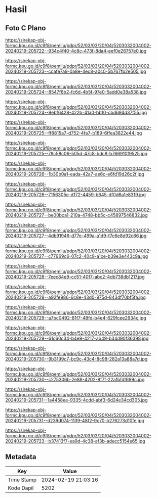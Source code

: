 # Hasil

## Foto C Plano

https://sirekap-obj-formc.kpu.go.id/c9f8/pemilu/pdpr/52/03/03/20/04/5203032004002-20240219-205722--934c4f40-4c8c-473f-8da4-eef0e26757e0.jpg

https://sirekap-obj-formc.kpu.go.id/c9f8/pemilu/pdpr/52/03/03/20/04/5203032004002-20240219-205723--ccafe7a9-0a8e-4ec8-a0c0-5b767fb2e505.jpg

https://sirekap-obj-formc.kpu.go.id/c9f8/pemilu/pdpr/52/03/03/20/04/5203032004002-20240219-205724--8547f8b2-fc6d-4b5f-97e0-5add0e38a538.jpg

https://sirekap-obj-formc.kpu.go.id/c9f8/pemilu/pdpr/52/03/03/20/04/5203032004002-20240219-205724--9ebf6428-422b-41a0-bb10-cbd694d37f55.jpg

https://sirekap-obj-formc.kpu.go.id/c9f8/pemilu/pdpr/52/03/03/20/04/5203032004002-20240219-205725--ff8815a7-d752-4fa7-b189-6ffea3822e44.jpg

https://sirekap-obj-formc.kpu.go.id/c9f8/pemilu/pdpr/52/03/03/20/04/5203032004002-20240219-205725--78c58c06-505d-47c8-bdc8-b766910f9525.jpg

https://sirekap-obj-formc.kpu.go.id/c9f8/pemilu/pdpr/52/03/03/20/04/5203032004002-20240219-205726--1b30b0a1-eada-42a7-ae6c-e6fd19d26c2f.jpg

https://sirekap-obj-formc.kpu.go.id/c9f8/pemilu/pdpr/52/03/03/20/04/5203032004002-20240219-205726--7156305e-d172-4459-b645-df0d6a1e8319.jpg

https://sirekap-obj-formc.kpu.go.id/c9f8/pemilu/pdpr/52/03/03/20/04/5203032004002-20240219-205727--be00bca1-210a-4748-bb5c-c45897546832.jpg

https://sirekap-obj-formc.kpu.go.id/c9f8/pemilu/pdpr/52/03/03/20/04/5203032004002-20240219-205727--4db91946-d77e-499a-a1d9-f7c6e8d92c66.jpg

https://sirekap-obj-formc.kpu.go.id/c9f8/pemilu/pdpr/52/03/03/20/04/5203032004002-20240219-205727--c77969c6-07c2-40c9-a1ce-b39e3e443c9a.jpg

https://sirekap-obj-formc.kpu.go.id/c9f8/pemilu/pdpr/52/03/03/20/04/5203032004002-20240219-205728--7eec84e9-cc51-40f7-abc2-4db738db1217.jpg

https://sirekap-obj-formc.kpu.go.id/c9f8/pemilu/pdpr/52/03/03/20/04/5203032004002-20240219-205728--a92fe986-6c8e-43d0-975d-843df70bf5fa.jpg

https://sirekap-obj-formc.kpu.go.id/c9f8/pemilu/pdpr/52/03/03/20/04/5203032004002-20240219-205729--a7bc0492-81f7-48fd-b4e4-629fcee2934c.jpg

https://sirekap-obj-formc.kpu.go.id/c9f8/pemilu/pdpr/52/03/03/20/04/5203032004002-20240219-205729--61c60c34-b4e9-4217-ab49-b34d90f36398.jpg

https://sirekap-obj-formc.kpu.go.id/c9f8/pemilu/pdpr/52/03/03/20/04/5203032004002-20240219-205730--9b3199c7-bc9c-43c4-8c98-282a13a88a7d.jpg

https://sirekap-obj-formc.kpu.go.id/c9f8/pemilu/pdpr/52/03/03/20/04/5203032004002-20240219-205730--c275306b-2e88-4202-8f7f-22afbfdf699c.jpg

https://sirekap-obj-formc.kpu.go.id/c9f8/pemilu/pdpr/52/03/03/20/04/5203032004002-20240219-205731--1a4458ee-9335-4cdd-abf3-6d24e34cd305.jpg

https://sirekap-obj-formc.kpu.go.id/c9f8/pemilu/pdpr/52/03/03/20/04/5203032004002-20240219-205731--d239d074-1139-48f2-9c70-b276273d10fe.jpg

https://sirekap-obj-formc.kpu.go.id/c9f8/pemilu/pdpr/52/03/03/20/04/5203032004002-20240219-205723--b37413f7-ea9d-4c38-af3b-adecc5154e65.jpg


## Metadata

| Key        | Value               |
| ---------- | ------------------- |
| Time Stamp | 2024-02-19 21:03:16 |
| Kode Dapil | 5202                |



